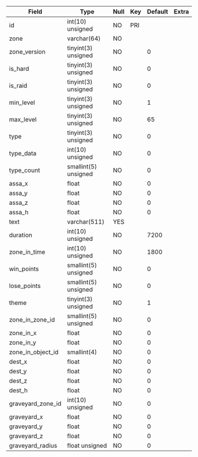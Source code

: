 |Field|Type|Null|Key|Default|Extra|
-----|-----|-----|-----|-----|-----
id|int(10) unsigned|NO|PRI| | 
zone|varchar(64)|NO| | | 
zone\_version|tinyint(3) unsigned|NO| |0| 
is\_hard|tinyint(3) unsigned|NO| |0| 
is\_raid|tinyint(3) unsigned|NO| |0| 
min\_level|tinyint(3) unsigned|NO| |1| 
max\_level|tinyint(3) unsigned|NO| |65| 
type|tinyint(3) unsigned|NO| |0| 
type\_data|int(10) unsigned|NO| |0| 
type\_count|smallint(5) unsigned|NO| |0| 
assa\_x|float|NO| |0| 
assa\_y|float|NO| |0| 
assa\_z|float|NO| |0| 
assa\_h|float|NO| |0| 
text|varchar(511)|YES| | | 
duration|int(10) unsigned|NO| |7200| 
zone\_in\_time|int(10) unsigned|NO| |1800| 
win\_points|smallint(5) unsigned|NO| |0| 
lose\_points|smallint(5) unsigned|NO| |0| 
theme|tinyint(3) unsigned|NO| |1| 
zone\_in\_zone\_id|smallint(5) unsigned|NO| |0| 
zone\_in\_x|float|NO| |0| 
zone\_in\_y|float|NO| |0| 
zone\_in\_object\_id|smallint(4)|NO| |0| 
dest\_x|float|NO| |0| 
dest\_y|float|NO| |0| 
dest\_z|float|NO| |0| 
dest\_h|float|NO| |0| 
graveyard\_zone\_id|int(10) unsigned|NO| |0| 
graveyard\_x|float|NO| |0| 
graveyard\_y|float|NO| |0| 
graveyard\_z|float|NO| |0| 
graveyard\_radius|float unsigned|NO| |0| 